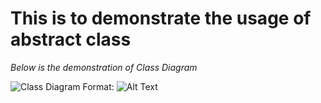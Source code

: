 <H1>This is to demonstrate the usage of abstract class</H1> 

<i>Below is the demonstration of Class Diagram </i>

![Class Diagram](../../..ClassDiagram1.png)
Format: ![Alt Text](url)
